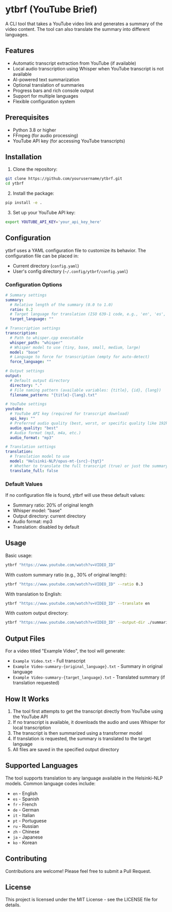 # ytbrf (YouTube Brief)

A CLI tool that takes a YouTube video link and generates a summary of the video content. The tool can also translate the summary into different languages.

## Features

- Automatic transcript extraction from YouTube (if available)
- Local audio transcription using Whisper when YouTube transcript is not available
- AI-powered text summarization
- Optional translation of summaries
- Progress bars and rich console output
- Support for multiple languages
- Flexible configuration system

## Prerequisites

- Python 3.8 or higher
- FFmpeg (for audio processing)
- YouTube API key (for accessing YouTube transcripts)

## Installation

1. Clone the repository:
```bash
git clone https://github.com/yourusername/ytbrf.git
cd ytbrf
```

2. Install the package:
```bash
pip install -e .
```

3. Set up your YouTube API key:
```bash
export YOUTUBE_API_KEY='your_api_key_here'
```

## Configuration

ytbrf uses a YAML configuration file to customize its behavior. The configuration file can be placed in:
- Current directory (`config.yaml`)
- User's config directory (`~/.config/ytbrf/config.yaml`)

### Configuration Options

```yaml
# Summary settings
summary:
  # Relative length of the summary (0.0 to 1.0)
  ratio: 0.2
  # Target language for translation (ISO 639-1 code, e.g., 'en', 'es', 'fr')
  target_language: ""

# Transcription settings
transcription:
  # Path to whisper.cpp executable
  whisper_path: "whisper"
  # Whisper model to use (tiny, base, small, medium, large)
  model: "base"
  # Language to force for transcription (empty for auto-detect)
  force_language: ""

# Output settings
output:
  # Default output directory
  directory: "."
  # File naming pattern (available variables: {title}, {id}, {lang})
  filename_pattern: "{title}-{lang}.txt"

# YouTube settings
youtube:
  # YouTube API key (required for transcript download)
  api_key: ""
  # Preferred audio quality (best, worst, or specific quality like 192k)
  audio_quality: "best"
  # Audio format (mp3, m4a, etc.)
  audio_format: "mp3"

# Translation settings
translation:
  # Translation model to use
  model: "Helsinki-NLP/opus-mt-{src}-{tgt}"
  # Whether to translate the full transcript (true) or just the summary (false)
  translate_full: false
```

### Default Values

If no configuration file is found, ytbrf will use these default values:
- Summary ratio: 20% of original length
- Whisper model: "base"
- Output directory: current directory
- Audio format: mp3
- Translation: disabled by default

## Usage

Basic usage:
```bash
ytbrf "https://www.youtube.com/watch?v=VIDEO_ID"
```

With custom summary ratio (e.g., 30% of original length):
```bash
ytbrf "https://www.youtube.com/watch?v=VIDEO_ID" --ratio 0.3
```

With translation to English:
```bash
ytbrf "https://www.youtube.com/watch?v=VIDEO_ID" --translate en
```

With custom output directory:
```bash
ytbrf "https://www.youtube.com/watch?v=VIDEO_ID" --output-dir ./summaries
```

## Output Files

For a video titled "Example Video", the tool will generate:

- `Example Video.txt` - Full transcript
- `Example Video-summary-{original_language}.txt` - Summary in original language
- `Example Video-summary-{target_language}.txt` - Translated summary (if translation requested)

## How It Works

1. The tool first attempts to get the transcript directly from YouTube using the YouTube API
2. If no transcript is available, it downloads the audio and uses Whisper for local transcription
3. The transcript is then summarized using a transformer model
4. If translation is requested, the summary is translated to the target language
5. All files are saved in the specified output directory

## Supported Languages

The tool supports translation to any language available in the Helsinki-NLP models. Common language codes include:

- `en` - English
- `es` - Spanish
- `fr` - French
- `de` - German
- `it` - Italian
- `pt` - Portuguese
- `ru` - Russian
- `zh` - Chinese
- `ja` - Japanese
- `ko` - Korean

## Contributing

Contributions are welcome! Please feel free to submit a Pull Request.

## License

This project is licensed under the MIT License - see the LICENSE file for details. 
